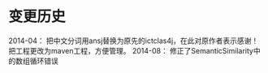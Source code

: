 变更历史
================

2014-04： 把中文分词用ansj替换为原先的ictclas4j，在此对原作者表示感谢！把工程更改为maven工程，方便管理。
2014-08： 修正了SemanticSimilarity中的数组循环错误
